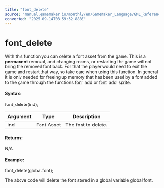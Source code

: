 ```yaml
---
title: "font_delete"
source: "manual.gamemaker.io/monthly/en/GameMaker_Language/GML_Reference/Asset_Management/Fonts/font_delete.htm"
converted: "2025-09-14T03:59:32.888Z"
---
```


# font\_delete

With this function you can delete a font asset from the game. This is a **permanent** removal, and changing rooms, or restarting the game will not bring the removed font back. For that the player would need to exit the game and restart that way, so take care when using this function. In general it is only needed for freeing up memory that has been used by a font added to the game through the functions [font\_add](font_add.md) or [font\_add\_sprite](font_add_sprite.md).

#### Syntax:

font\_delete(ind);

| Argument | Type | Description |
| --- | --- | --- |
| ind | Font Asset | The font to delete. |

#### Returns:

N/A

#### Example:

font\_delete(global.font);

The above code will delete the font stored in a global variable global.font.
